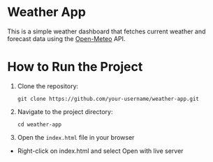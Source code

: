 # Weather App

This is a simple weather dashboard that fetches current weather and forecast data using the [Open-Meteo](https://open-meteo.com/) API.

# How to Run the Project

1. Clone the repository:
    ```
    git clone https://github.com/your-username/weather-app.git
    ```

2. Navigate to the project directory:
    ```
    cd weather-app
    ```

3. Open the `index.html` file in your browser 
 
  - Right-click on index.html and select Open with live server

